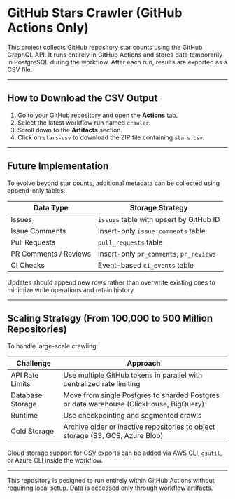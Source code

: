 # GitHub Stars Crawler (GitHub Actions Only)

This project collects GitHub repository star counts using the GitHub GraphQL API. It runs entirely in GitHub Actions and stores data temporarily in PostgreSQL during the workflow. After each run, results are exported as a CSV file.

---

## How to Download the CSV Output

1. Go to your GitHub repository and open the **Actions** tab.
2. Select the latest workflow run named `crawler`.
3. Scroll down to the **Artifacts** section.
4. Click on `stars-csv` to download the ZIP file containing `stars.csv`.

---

## Future Implementation

To evolve beyond star counts, additional metadata can be collected using append-only tables:

| Data Type             | Storage Strategy                        |
| --------------------- | --------------------------------------- |
| Issues                | `issues` table with upsert by GitHub ID |
| Issue Comments        | Insert-only `issue_comments` table      |
| Pull Requests         | `pull_requests` table                   |
| PR Comments / Reviews | Insert-only `pr_comments`, `pr_reviews` |
| CI Checks             | Event-based `ci_events` table           |

Updates should append new rows rather than overwrite existing ones to minimize write operations and retain history.

---

## Scaling Strategy (From 100,000 to 500 Million Repositories)

To handle large-scale crawling:

| Challenge        | Approach                                                                               |
| ---------------- | -------------------------------------------------------------------------------------- |
| API Rate Limits  | Use multiple GitHub tokens in parallel with centralized rate limiting                  |
| Database Storage | Move from single Postgres to sharded Postgres or data warehouse (ClickHouse, BigQuery) |
| Runtime          | Use checkpointing and segmented crawls                                                 |
| Cold Storage     | Archive older or inactive repositories to object storage (S3, GCS, Azure Blob)         |

Cloud storage support for CSV exports can be added via AWS CLI, `gsutil`, or Azure CLI inside the workflow.

---

This repository is designed to run entirely within GitHub Actions without requiring local setup. Data is accessed only through workflow artifacts.
